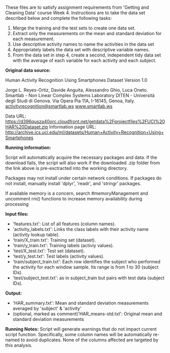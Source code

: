 These files are to satisfy assignment requirements from 'Getting and Cleaning Data' course Week 4. Instructions are to take the data set described below and complete the following tasks:
  
  1. Merge the training and the test sets to create one data set.
  2. Extract only the measurements on the mean and standard deviation for each measurement.
  3. Use descriptive activity names to name the activities in the data set
  4. Appropriately labels the data set with descriptive variable names.
  5. From the data set in step 4, create a second, independent tidy data set with the average of each variable for each activity and each subject.

__Original data source:__

Human Activity Recognition Using Smartphones Dataset
Version 1.0

Jorge L. Reyes-Ortiz, Davide Anguita, Alessandro Ghio, Luca Oneto.
Smartlab - Non Linear Complex Systems Laboratory
DITEN - Università degli Studi di Genova.
Via Opera Pia 11A, I-16145, Genoa, Italy.
activityrecognition@smartlab.ws
www.smartlab.ws


Data URL: https://d396qusza40orc.cloudfront.net/getdata%2Fprojectfiles%2FUCI%20HAR%20Dataset.zip
Information page URL: http://archive.ics.uci.edu/ml/datasets/Human+Activity+Recognition+Using+Smartphones

__Running information:__

Script will automatically acquire the necessary packages and data. If the download fails, the script will also work if the downloaded .zip folder from the link above is pre-exctracted into the working directory.

Packages may not install under certain network conditions. If packages do not install, manually install 'dplyr', 'readr', and 'stringr' packages.

If available memory is a concern, search #memoryManagement and uncomment rm() functions to increase memory availability during processing

__Input files:__
  - 'features.txt': List of all features (column names).
  - 'activity_labels.txt': Links the class labels with their activity name (activity lookup table).
  - 'train/X_train.txt': Training set (dataset).
  - 'train/y_train.txt': Training labels (activiy values).
  - 'test/X_test.txt': Test set (dataset).
  - 'test/y_test.txt': Test labels (activity values).
  - 'train/subject_train.txt': Each row identifies the subject who performed the activity for each window sample. Its range is from 1 to 30 (subject IDs). 
  - 'test/subject_test.txt': as in subject_train but pairs with test data (subject IDs).

__Output:__
  - 'HAR_summary.txt': Mean and standard deviation measurements averaged by 'subject' & 'activity'
  - (optional, marked as comment)'HAR_means-std.txt': Original mean and standard deviation measurements 

__Running Notes:__
Script will generate warnings that do not impact current script function. Specifically, some column names will be automatically re-named to avoid duplicates. None of the columns affected are targeted by this analysis.
